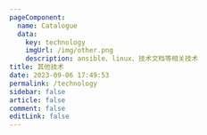 ```yaml
---
pageComponent:
  name: Catalogue
  data:
    key: technology
    imgUrl: /img/other.png
    description: ansible、linux、技术文档等相关技术
title: 其他技术
date: 2023-09-06 17:49:53
permalink: /technology
sidebar: false
article: false
comment: false
editLink: false
---
```

